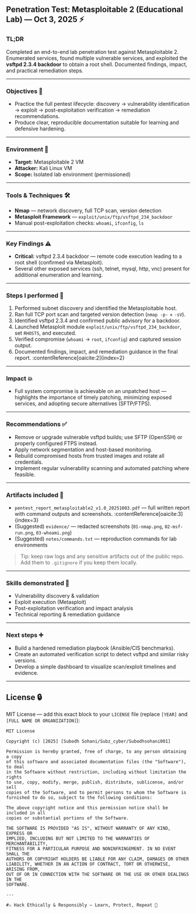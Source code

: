 ## Penetration Test: Metasploitable 2 (Educational Lab) — Oct 3, 2025 ⚡

### TL;DR
Completed an end-to-end lab penetration test against Metasploitable 2. Enumerated services, found multiple vulnerable services, and exploited the **vsftpd 2.3.4 backdoor** to obtain a root shell. Documented findings, impact, and practical remediation steps.

---

### Objectives 🎯
- Practice the full pentest lifecycle: discovery → vulnerability identification → exploit → post-exploitation verification → remediation recommendations.  
- Produce clear, reproducible documentation suitable for learning and defensive hardening.

---

### Environment 🧪
- **Target:** Metasploitable 2 VM 
- **Attacker:** Kali Linux VM  
- **Scope:** Isolated lab environment (permissioned)

---

### Tools & Techniques 🛠️
- **Nmap** — network discovery, full TCP scan, version detection  
- **Metasploit Framework** — `exploit/unix/ftp/vsftpd_234_backdoor`  
- Manual post-exploitation checks: `whoami`, `ifconfig`, `ls`

---

### Key Findings ⚠️
- **Critical:** vsftpd 2.3.4 backdoor — remote code execution leading to a root shell (confirmed via Metasploit).  
- Several other exposed services (ssh, telnet, mysql, http, vnc) present for additional enumeration and learning.

---

### Steps I performed 🧭
1. Performed subnet discovery and identified the Metasploitable host.  
2. Ran full TCP port scan and targeted version detection (`nmap -p-` + `-sV`).  
3. Identified vsftpd 2.3.4 and confirmed public advisory for a backdoor.  
4. Launched Metasploit module `exploit/unix/ftp/vsftpd_234_backdoor`, set `RHOSTS`, and executed.  
5. Verified compromise (`whoami` → `root`, `ifconfig`) and captured session output.  
6. Documented findings, impact, and remediation guidance in the final report. :contentReference[oaicite:2]{index=2}

---

### Impact 💥
- Full system compromise is achievable on an unpatched host — highlights the importance of timely patching, minimizing exposed services, and adopting secure alternatives (SFTP/FTPS).

---

### Recommendations ✅
- Remove or upgrade vulnerable vsftpd builds; use SFTP (OpenSSH) or properly configured FTPS instead.  
- Apply network segmentation and host-based monitoring.  
- Rebuild compromised hosts from trusted images and rotate all credentials.  
- Implement regular vulnerability scanning and automated patching where feasible.

---

### Artifacts included 📁
- `pentest_report_metasploitable2_v1.0_20251003.pdf` — full written report with command outputs and screenshots. :contentReference[oaicite:3]{index=3}  
- (Suggested) `evidence/` — redacted screenshots (`01-nmap.png`, `02-msf-run.png`, `03-whoami.png`)  
- (Suggested) `notes/commands.txt` — reproduction commands for lab environments

> Tip: keep raw logs and any sensitive artifacts out of the public repo. Add them to `.gitignore` if you keep them locally.

---

### Skills demonstrated 🧠
- Vulnerability discovery & validation  
- Exploit execution (Metasploit)  
- Post-exploitation verification and impact analysis  
- Technical reporting & remediation guidance

---

### Next steps ➕
- Build a hardened remediation playbook (Ansible/CIS benchmarks).  
- Create an automated verification script to detect vsftpd and similar risky versions.  
- Develop a simple dashboard to visualize scan/exploit timelines and evidence.

---

## License 🔒

MIT License — add this exact block to your `LICENSE` file (replace `[YEAR]` and `[FULL NAME OR ORGANIZATION]`):

```text
MIT License

Copyright (c) [2025] [Subodh Sohani/Subz_cyber/Subodhsohani001]

Permission is hereby granted, free of charge, to any person obtaining a copy
of this software and associated documentation files (the "Software"), to deal
in the Software without restriction, including without limitation the rights
to use, copy, modify, merge, publish, distribute, sublicense, and/or sell
copies of the Software, and to permit persons to whom the Software is
furnished to do so, subject to the following conditions:

The above copyright notice and this permission notice shall be included in all
copies or substantial portions of the Software.

THE SOFTWARE IS PROVIDED "AS IS", WITHOUT WARRANTY OF ANY KIND, EXPRESS OR
IMPLIED, INCLUDING BUT NOT LIMITED TO THE WARRANTIES OF MERCHANTABILITY,
FITNESS FOR A PARTICULAR PURPOSE AND NONINFRINGEMENT. IN NO EVENT SHALL THE
AUTHORS OR COPYRIGHT HOLDERS BE LIABLE FOR ANY CLAIM, DAMAGES OR OTHER
LIABILITY, WHETHER IN AN ACTION OF CONTRACT, TORT OR OTHERWISE, ARISING FROM,
OUT OF OR IN CONNECTION WITH THE SOFTWARE OR THE USE OR OTHER DEALINGS IN THE
SOFTWARE.

---

#⚔️ Hack Ethically & Responsibly — Learn, Protect, Repeat 🔁
